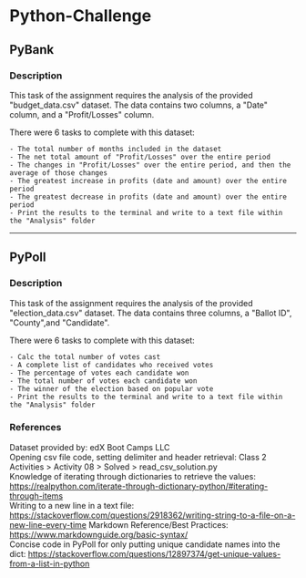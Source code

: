 # Python-Challenge

## PyBank

### Description

This task of the assignment requires the analysis of the provided "budget_data.csv" dataset. The data contains two columns, a "Date" column, and a "Profit/Losses" column.  
  
There were 6 tasks to complete with this dataset:  
	
 	- The total number of months included in the dataset  
	- The net total amount of "Profit/Losses" over the entire period  
	- The changes in "Profit/Losses" over the entire period, and then the average of those changes  
	- The greatest increase in profits (date and amount) over the entire period  
	- The greatest decrease in profits (date and amount) over the entire period  
	- Print the results to the terminal and write to a text file within the "Analysis" folder  

***

## PyPoll

### Description

This task of the assignment requires the analysis of the provided "election_data.csv" dataset. The data contains three columns, a "Ballot ID", "County",and "Candidate".  
  
There were 6 tasks to complete with this dataset:  
	
 	- Calc the total number of votes cast	
    - A complete list of candidates who received votes	
    - The percentage of votes each candidate won	
    - The total number of votes each candidate won	
    - The winner of the election based on popular vote	
	- Print the results to the terminal and write to a text file within the "Analysis" folder	


### References

Dataset provided by: edX Boot Camps LLC  
Opening csv file code, setting delimiter and header retrieval: Class 2 Activities > Activity 08 > Solved > read_csv_solution.py  
Knowledge of iterating through dictionaries to retrieve the values: https://realpython.com/iterate-through-dictionary-python/#iterating-through-items  
Writing to a new line in a text file: https://stackoverflow.com/questions/2918362/writing-string-to-a-file-on-a-new-line-every-time	
Markdown Reference/Best Practices: https://www.markdownguide.org/basic-syntax/	
Concise code in PyPoll for only putting unique candidate names into the dict: https://stackoverflow.com/questions/12897374/get-unique-values-from-a-list-in-python	
